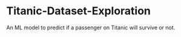 # Titanic-Dataset-Exploration

An ML model to predict if a passenger on Titanic will survive or not.
